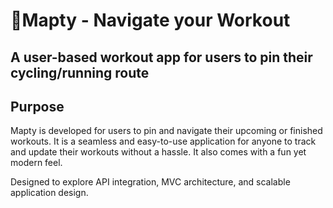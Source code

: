 # 📌**Mapty - Navigate your Workout**

## A user-based workout app for users to pin their cycling/running route 

## **Purpose** 
  Mapty is developed for users to pin and navigate their upcoming or finished workouts. It is a seamless and easy-to-use 
  application for anyone to track and update their workouts without a hassle. It also comes with a fun yet modern feel.

  Designed to explore API integration, MVC architecture, and scalable application design.

  
